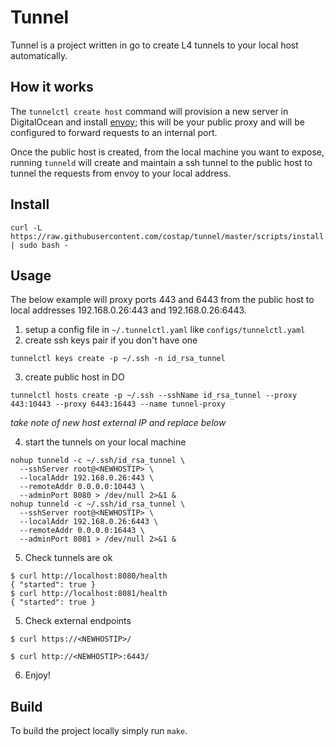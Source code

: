 # Tunnel 

Tunnel is a project written in go to create L4 tunnels to your local host automatically.

## How it works

The `tunnelctl create host` command will provision a new server in DigitalOcean and install [envoy](https://www.envoyproxy.io/);
 this will be your public proxy and will be configured to forward requests to an internal port.
 
Once the public host is created, from the local machine you want to expose, running `tunneld` will create and maintain 
a ssh tunnel to the public host to tunnel the requests from envoy to your local address.

## Install

```shell script
curl -L https://raw.githubusercontent.com/costap/tunnel/master/scripts/install.sh | sudo bash -
```

## Usage

The below example will proxy ports 443 and 6443 from the public host to local addresses 192.168.0.26:443 and 
192.168.0.26:6443.

1. setup a config file in `~/.tunnelctl.yaml` like `configs/tunnelctl.yaml`
2. create ssh keys pair if you don't have one
```shell script
tunnelctl keys create -p ~/.ssh -n id_rsa_tunnel
```
3. create public host in DO
```shell script
tunnelctl hosts create -p ~/.ssh --sshName id_rsa_tunnel --proxy 443:10443 --proxy 6443:16443 --name tunnel-proxy
```
_take note of new host external IP and replace <NEWHOSTIP> below_

4. start the tunnels on your local machine
```shell script
nohup tunneld -c ~/.ssh/id_rsa_tunnel \
  --sshServer root@<NEWHOSTIP> \
  --localAddr 192.168.0.26:443 \
  --remoteAddr 0.0.0.0:10443 \
  --adminPort 8080 > /dev/null 2>&1 & 
nohup tunneld -c ~/.ssh/id_rsa_tunnel \
  --sshServer root@<NEWHOSTIP> \
  --localAddr 192.168.0.26:6443 \
  --remoteAddr 0.0.0.0:16443 \
  --adminPort 8081 > /dev/null 2>&1 & 
```

5. Check tunnels are ok
```shell script
$ curl http://localhost:8080/health
{ "started": true }                                                                                                                                                       
$ curl http://localhost:8081/health
{ "started": true }
```

5. Check external endpoints
```shell script
$ curl https://<NEWHOSTIP>/
                                                                                                                                                
$ curl http://<NEWHOSTIP>:6443/
```

6. Enjoy!

## Build

To build the project locally simply run `make`.